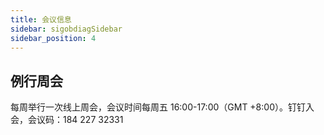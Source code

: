 ```yaml
---
title: 会议信息
sidebar: sigobdiagSidebar
sidebar_position: 4
---
```


## 例行周会
每周举行一次线上周会，会议时间每周五 16:00-17:00（GMT +8:00）。钉钉入会，会议码：184 227 32331